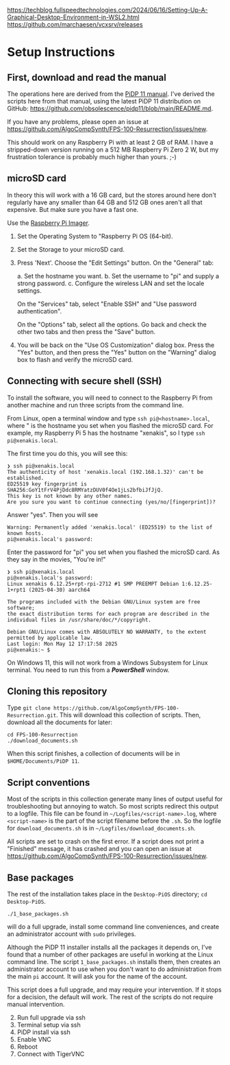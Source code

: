 
https://techblog.fullspeedtechnologies.com/2024/06/16/Setting-Up-A-Graphical-Desktop-Environment-in-WSL2.html
https://github.com/marchaesen/vcxsrv/releases


# Setup Instructions

## First, download and read the manual

The operations here are derived from the 
[PiDP 11 manual](https://obsolescence.dev/pidp11/PiDP-11_Manual.pdf).
I've derived the scripts here from that manual, using the latest
PiDP 11 distribution on GitHub:
<https://github.com/obsolescence/pidp11/blob/main/README.md>.

If you have any problems, please open an issue at
<https://github.com/AlgoCompSynth/FPS-100-Resurrection/issues/new>.

This should work on any Raspberry Pi with at least 2 GB of RAM. I
have a stripped-down version running on a 512 MB Raspberry Pi
Zero 2 W, but my frustration tolerance is probably much higher than
yours. ;-)

## microSD card

In theory this will work with a 16 GB card, but the stores around
here don't regularly have any smaller than 64 GB and 512 GB ones
aren't all that expensive. But make sure you have a fast one.

Use the [Raspberry Pi Imager](https://www.raspberrypi.com/software/).

1. Set the Operating System to "Raspberry Pi OS (64-bit).
2. Set the Storage to your microSD card.
3. Press 'Next'. Choose the "Edit Settings" button. On the "General" tab:

    a. Set the hostname you want.
    b. Set the username to "pi" and supply a strong password.
    c. Configure the wireless LAN and set the locale settings.

    On the "Services" tab, select "Enable SSH" and "Use password authentication".

    On the "Options" tab, select all the options. Go back and check the other
    two tabs and then press the "Save" button.

4. You will be back on the "Use OS Customization" dialog box. Press the "Yes"
button, and then press the "Yes" button on the "Warning" dialog box to flash
and verify the microSD card.

## Connecting with secure shell (SSH)

To install the software, you will need to connect to the Raspberry Pi
from another machine and run three scripts from the command line.

From Linux, open a terminal window and type `ssh pi@<hostname>.local`,
where "<hostname> is the hostname you set when you flashed the microSD
card. For example, my Raspberry Pi 5 has the hostname "xenakis", so I
type `ssh pi@xenakis.local`.

The first time you do this, you will see this:

```
❯ ssh pi@xenakis.local
The authenticity of host 'xenakis.local (192.168.1.32)' can't be established.
ED25519 key fingerprint is SHA256:GoY1tFrV4PjDdc8RMYatzDUV0f4Oe1jLs2bfbiJfJjQ.
This key is not known by any other names.
Are you sure you want to continue connecting (yes/no/[fingerprint])?
```

Answer "yes". Then you will see

```
Warning: Permanently added 'xenakis.local' (ED25519) to the list of known hosts.
pi@xenakis.local's password:
```

Enter the password for "pi" you set when you flashed the microSD card.
As they say in the movies, "You're in!"

```
❯ ssh pi@xenakis.local 
pi@xenakis.local's password: 
Linux xenakis 6.12.25+rpt-rpi-2712 #1 SMP PREEMPT Debian 1:6.12.25-1+rpt1 (2025-04-30) aarch64

The programs included with the Debian GNU/Linux system are free software;
the exact distribution terms for each program are described in the
individual files in /usr/share/doc/*/copyright.

Debian GNU/Linux comes with ABSOLUTELY NO WARRANTY, to the extent
permitted by applicable law.
Last login: Mon May 12 17:17:58 2025
pi@xenakis:~ $
```

On Windows 11, this will not work from a Windows Subsystem for Linux
terminal. You need to run this from a ***PowerShell*** window.

## Cloning this repository

Type `git clone https://github.com/AlgoCompSynth/FPS-100-Resurrection.git`.
This will download this collection of scripts. Then, download all the
documents for later:

```
cd FPS-100-Resurrection
./download_documents.sh
```

When this script finishes, a collection of documents will be in
`$HOME/Documents/PiDP 11`.

## Script conventions

Most of the scripts in this collection generate many lines of output
useful for troubleshooting but annoying to watch. So most scripts
redirect this output to a logfile. This file can be found in
`~/Logfiles/<script-name>.log`, where `<script-name>` is the part
of the script filename before the `.sh`. So the logfile for
`download_documents.sh` is in `~/Logfiles/download_documents.sh`.

All scripts are set to crash on the first error. If a script
does not print a "Finished" message, it has crashed and you
can open an issue at
<https://github.com/AlgoCompSynth/FPS-100-Resurrection/issues/new>.

## Base packages

The rest of the installation takes place in the `Desktop-PiOS` directory;
`cd Desktop-PiOS`.

```
./1_base_packages.sh
```

will do a full upgrade, install some command line conveniences,
and create an administrator account with `sudo` privileges.

Although the PiDP 11 installer installs all the packages it depends
on, I've found that a number of other packages are useful in working
at the Linux command line. The script `1_base_packages.sh` installs
them, then creates an administrator account to use when you don't
want to do administration from the main `pi` account. It will ask
you for the name of the account.

This script does a full upgrade, and may require your intervention.
If it stops for a decision, the default will work. The rest of the
scripts do not require manual intervention.

2. Run full upgrade via ssh
3. Terminal setup via ssh
4. PiDP install via ssh
5. Enable VNC
6. Reboot
7. Connect with TigerVNC
